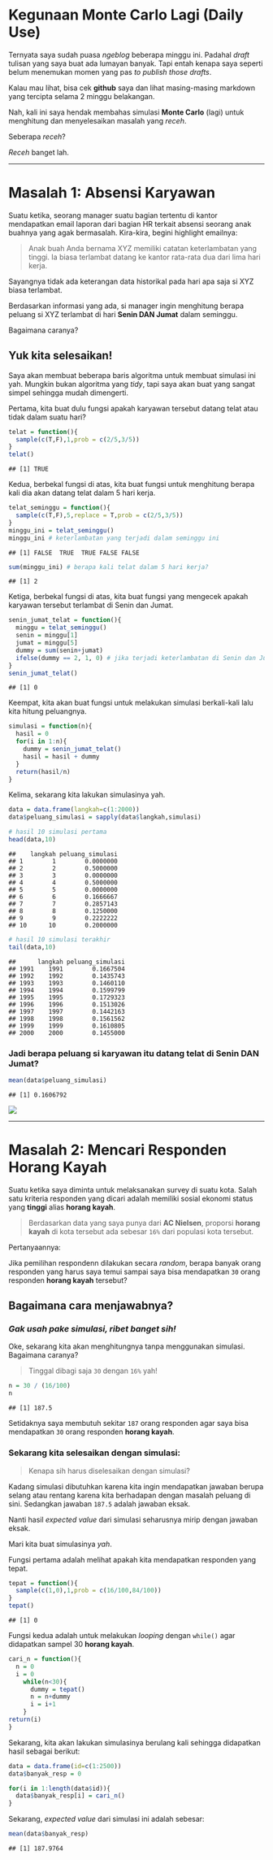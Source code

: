 Kegunaan Monte Carlo Lagi (Daily Use)
================

Ternyata saya sudah puasa *ngeblog* beberapa minggu ini. Padahal *draft*
tulisan yang saya buat ada lumayan banyak. Tapi entah kenapa saya
seperti belum menemukan momen yang pas *to publish those drafts*.

Kalau mau lihat, bisa cek **github** saya dan lihat masing-masing
markdown yang tercipta selama 2 minggu belakangan.

Nah, kali ini saya hendak membahas simulasi **Monte Carlo** (lagi) untuk
menghitung dan menyelesaikan masalah yang *receh*.

Seberapa *receh*?

*Receh* banget lah.

-----

# Masalah 1: Absensi Karyawan

Suatu ketika, seorang manager suatu bagian tertentu di kantor
mendapatkan email laporan dari bagian HR terkait absensi seorang anak
buahnya yang agak bermasalah. Kira-kira, begini highlight emailnya:

> Anak buah Anda bernama XYZ memiliki catatan keterlambatan yang tinggi.
> Ia biasa terlambat datang ke kantor rata-rata dua dari lima hari
> kerja.

Sayangnya tidak ada keterangan data historikal pada hari apa saja si XYZ
biasa terlambat.

Berdasarkan informasi yang ada, si manager ingin menghitung berapa
peluang si XYZ terlambat di hari **Senin DAN Jumat** dalam seminggu.

Bagaimana caranya?

## Yuk kita selesaikan\!

Saya akan membuat beberapa baris algoritma untuk membuat simulasi ini
yah. Mungkin bukan algoritma yang *tidy*, tapi saya akan buat yang
sangat simpel sehingga mudah dimengerti.

Pertama, kita buat dulu fungsi apakah karyawan tersebut datang telat
atau tidak dalam suatu hari?

``` r
telat = function(){
  sample(c(T,F),1,prob = c(2/5,3/5))
}
telat()
```

    ## [1] TRUE

Kedua, berbekal fungsi di atas, kita buat fungsi untuk menghitung berapa
kali dia akan datang telat dalam 5 hari kerja.

``` r
telat_seminggu = function(){
  sample(c(T,F),5,replace = T,prob = c(2/5,3/5))
}
minggu_ini = telat_seminggu()
minggu_ini # keterlambatan yang terjadi dalam seminggu ini
```

    ## [1] FALSE  TRUE  TRUE FALSE FALSE

``` r
sum(minggu_ini) # berapa kali telat dalam 5 hari kerja?
```

    ## [1] 2

Ketiga, berbekal fungsi di atas, kita buat fungsi yang mengecek apakah
karyawan tersebut terlambat di Senin dan Jumat.

``` r
senin_jumat_telat = function(){
  minggu = telat_seminggu()
  senin = minggu[1]
  jumat = minggu[5]
  dummy = sum(senin+jumat)
  ifelse(dummy == 2, 1, 0) # jika terjadi keterlambatan di Senin dan Jumat, akan diberi skor = 1
}
senin_jumat_telat()
```

    ## [1] 0

Keempat, kita akan buat fungsi untuk melakukan simulasi berkali-kali
lalu kita hitung peluangnya.

``` r
simulasi = function(n){
  hasil = 0
  for(i in 1:n){
    dummy = senin_jumat_telat()
    hasil = hasil + dummy
  }
  return(hasil/n)
}
```

Kelima, sekarang kita lakukan simulasinya yah.

``` r
data = data.frame(langkah=c(1:2000))
data$peluang_simulasi = sapply(data$langkah,simulasi)

# hasil 10 simulasi pertama
head(data,10)
```

    ##    langkah peluang_simulasi
    ## 1        1        0.0000000
    ## 2        2        0.5000000
    ## 3        3        0.0000000
    ## 4        4        0.5000000
    ## 5        5        0.0000000
    ## 6        6        0.1666667
    ## 7        7        0.2857143
    ## 8        8        0.1250000
    ## 9        9        0.2222222
    ## 10      10        0.2000000

``` r
# hasil 10 simulasi terakhir
tail(data,10)
```

    ##      langkah peluang_simulasi
    ## 1991    1991        0.1667504
    ## 1992    1992        0.1435743
    ## 1993    1993        0.1460110
    ## 1994    1994        0.1599799
    ## 1995    1995        0.1729323
    ## 1996    1996        0.1513026
    ## 1997    1997        0.1442163
    ## 1998    1998        0.1561562
    ## 1999    1999        0.1610805
    ## 2000    2000        0.1455000

### Jadi berapa peluang si karyawan itu datang telat di Senin DAN Jumat?

``` r
mean(data$peluang_simulasi)
```

    ## [1] 0.1606792

![](bahan-tulisan-di-blog_files/figure-gfm/unnamed-chunk-7-1.png)<!-- -->

-----

# Masalah 2: Mencari Responden Horang Kayah

Suatu ketika saya diminta untuk melaksanakan survey di suatu kota. Salah
satu kriteria responden yang dicari adalah memiliki sosial ekonomi
status yang **tinggi** alias **horang kayah**.

> Berdasarkan data yang saya punya dari **AC Nielsen**, proporsi
> **horang kayah** di kota tersebut ada sebesar `16%` dari populasi kota
> tersebut.

Pertanyaannya:

Jika pemilihan respondenn dilakukan secara *random*, berapa banyak orang
responden yang harus saya temui sampai saya bisa mendapatkan `30` orang
responden **horang kayah** tersebut?

## Bagaimana cara menjawabnya?

### *Gak usah pake simulasi, ribet banget sih\!*

Oke, sekarang kita akan menghitungnya tanpa menggunakan simulasi.
Bagaimana caranya?

> Tinggal dibagi saja `30` dengan `16%` yah\!

``` r
n = 30 / (16/100)
n
```

    ## [1] 187.5

Setidaknya saya membutuh sekitar `187` orang responden agar saya bisa
mendapatkan `30` orang responden **horang kayah**.

### Sekarang kita selesaikan dengan simulasi:

> Kenapa sih harus diselesaikan dengan simulasi?

Kadang simulasi dibutuhkan karena kita ingin mendapatkan jawaban berupa
selang atau rentang karena kita berhadapan dengan masalah peluang di
sini. Sedangkan jawaban `187.5` adalah jawaban eksak.

Nanti hasil *expected value* dari simulasi seharusnya mirip dengan
jawaban eksak.

Mari kita buat simulasinya *yah*.

Fungsi pertama adalah melihat apakah kita mendapatkan responden yang
tepat.

``` r
tepat = function(){
  sample(c(1,0),1,prob = c(16/100,84/100))
}
tepat()
```

    ## [1] 0

Fungsi kedua adalah untuk melakukan *looping* dengan `while()` agar
didapatkan sampel 30 **horang kayah**.

``` r
cari_n = function(){
  n = 0
  i = 0
    while(n<30){
      dummy = tepat()
      n = n+dummy
      i = i+1
    }
return(i)
}
```

Sekarang, kita akan lakukan simulasinya berulang kali sehingga
didapatkan hasil sebagai berikut:

``` r
data = data.frame(id=c(1:2500))
data$banyak_resp = 0

for(i in 1:length(data$id)){
  data$banyak_resp[i] = cari_n()
}
```

Sekarang, *expected value* dari simulasi ini adalah sebesar:

``` r
mean(data$banyak_resp)
```

    ## [1] 187.9764
